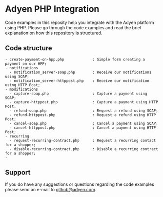 Adyen PHP Integration
==============
Code examples in this reposity help you integrate with the Adyen platform using PHP. Please go through the code examples 
and read the brief explanation on how this repository is structured.

## Code structure
```
- create-payment-on-hpp.php             : Simple form creating a payment on our HPP;
- notifications
  - notification_server-soap.php        : Receive our notifications using SOAP;
  - notification_server-httppost.php    : Receive our notification using HTTP Post;
- modifications
  - capture-soap.php                    : Capture a payment using SOAP;
  - capture-httppost.php                : Capture a payment using HTTP Post;
  - refund-soap.php                     : Request a refund using SOAP;
  - refund-httppost.php                 : Request a refund using HTTP Post;
  - cancel-soap.php                     : Cancel a payment using SOAP;
  - cancel-httppost.php                 : Cancel a payment using HTTP Post;
- recurring
  - request-recurring-contract.php      : Request a recurring contact for a shopper;
  - disable-recurring-contract.php      : Disable a recurring contract for a shopper;
- 

```

## Support
If you do have any suggestions or questions regarding the code examples please send an e-mail to github@adyen.com.
